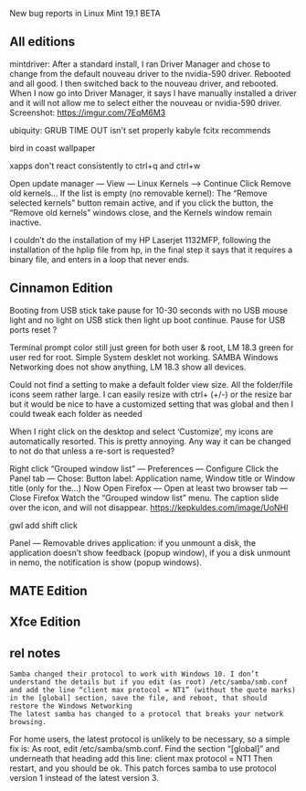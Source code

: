 New bug reports in Linux Mint 19.1 BETA

All editions
------------

mintdriver:
	After a standard install, I ran Driver Manager and chose to change from the default nouveau driver to the nvidia-590 driver. Rebooted and all good.
    I then switched back to the nouveau driver, and rebooted.
    When I now go into Driver Manager, it says I have manually installed a driver and it will not allow me to select either the nouveau or nvidia-590 driver.
    Screenshot: https://imgur.com/7EqM6M3

ubiquity:
	GRUB TIME OUT isn't set properly
	kabyle
	fcitx recommends

bird in coast wallpaper

xapps don't react consistently to ctrl+q and ctrl+w

Open update manager — View — Linux Kernels –> Continue
Click Remove old kernels…
If the list is empty (no removable kernel):
The “Remove selected kernels” button remain active, and if you click the button, the “Remove old kernels” windows close, and the Kernels window remain inactive.


 I couldn’t do the installation of my HP Laserjet 1132MFP, following the installation of the hplip file from hp, in the final step it says that it requires a binary file, and enters in a loop that never ends.

Cinnamon Edition
----------------

Booting from USB stick take pause for 10-30 seconds with no USB mouse light and no light on USB stick then light up boot continue. Pause for USB ports reset ?

Terminal prompt color still just green for both user &amp; root, LM 18.3 green for user red for root.
Simple System desklet not working.
SAMBA Windows Networking does not show anything, LM 18.3 show all devices.

Could not find a setting to make a default folder view size. All the folder/file icons seem rather large. I can easily resize with ctrl+ (+/-) or the resize bar but it would be nice to have a customized setting that was global and then I could tweak each folder as needed


When I right click on the desktop and select ‘Customize’, my icons are automatically resorted. This is pretty annoying. Any way it can be changed to not do that unless a re-sort is requested?


Right click “Grouped window list” — Preferences — Configure
Click the Panel tab — Chose: Button label: Application name, Window title or Window title (only for the…)
Now
Open Firefox — Open at least two browser tab — Close Firefox
Watch the “Grouped window list” menu. The caption slide over the icon, and will not disappear.
https://kepkuldes.com/image/UoNHl

gwl add shift click

Panel — Removable drives application: if you unmount a disk, the application doesn’t show feedback (popup window), if you a disk unmount in nemo, the notification is show (popup windows).

MATE Edition
------------

Xfce Edition
------------


rel notes
---------

	Samba changed their protocol to work with Windows 10. I don’t understand the details but if you edit (as root) /etc/samba/smb.conf and add the line “client max protocol = NT1” (without the quote marks) in the [global] section, save the file, and reboot, that should restore the Windows Networking
	The latest samba has changed to a protocol that breaks your network browsing.
For home users, the latest protocol is unlikely to be necessary, so a simple fix is:
As root, edit /etc/samba/smb.conf. Find the section “[global]” and underneath that heading add this line:
client max protocol = NT1
Then restart, and you should be ok.
This patch forces samba to use protocol version 1 instead of the latest version 3.